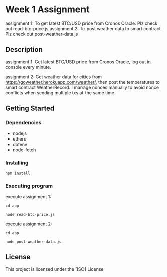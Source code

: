 # Week 1 Assignment

assignment 1: To get latest BTC/USD price from Cronos Oracle. Plz check out read-btc-price.js
assignment 2: To post weather data to smart contract. Plz check out post-weather-data.js

## Description

assignment 1: Get latest BTC/USD price from Cronos Oracle, log out in console every minute.

assignment 2: Get weather data for cities from https://goweather.herokuapp.com/weather/, then post the temperatures to smart contract WeatherRecord. I manage nonces manually to avoid nonce conflicts when sending multiple txs at the same time

## Getting Started

### Dependencies

* nodejs
* ethers
* dotenv
* node-fetch

### Installing

```
npm install
```

### Executing program

execute assignment 1:

```
cd app

node read-btc-price.js 
```

execute assignment 2:

```
cd app

node post-weather-data.js 
```

## License

This project is licensed under the [ISC] License 

